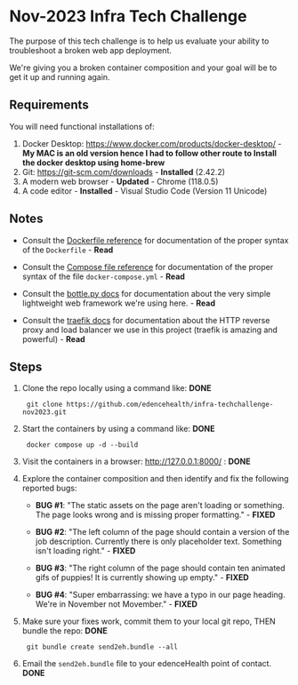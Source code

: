 # Nov-2023 Infra Tech Challenge

The purpose of this tech challenge is to help us evaluate your ability to troubleshoot a broken web app deployment.

We're giving you a broken container composition and your goal will be to get it up and running again.

## Requirements

You will need functional installations of:

1. Docker Desktop: <https://www.docker.com/products/docker-desktop/> - **My MAC is an old version hence I had to follow other route to Install the docker desktop using home-brew**
3. Git: <https://git-scm.com/downloads> - **Installed** (2.42.2)
4. A modern web browser - **Updated** - Chrome (118.0.5)
5. A code editor - **Installed** - Visual Studio Code (Version 11 Unicode)

## Notes

* Consult the [Dockerfile reference](https://docs.docker.com/engine/reference/builder/) for documentation of the proper syntax of the `Dockerfile` - **Read**

* Consult the [Compose file reference](https://docs.docker.com/compose/compose-file/compose-file-v3/) for documentation of the proper syntax of the file `docker-compose.yml` - **Read**

* Consult the [bottle.py docs](http://bottlepy.org/docs/dev/) for documentation about the very simple lightweight web framework we're using here. - **Read**

* Consult the [traefik docs](https://docs.traefik.io/) for documentation about the HTTP reverse proxy and load balancer we use in this project (traefik is amazing and powerful) - **Read**

## Steps

1. Clone the repo locally using a command like: **DONE**

		git clone https://github.com/edencehealth/infra-techchallenge-nov2023.git

2. Start the containers by using a command like: **DONE**

		docker compose up -d --build

3. Visit the containers in a browser: <http://127.0.0.1:8000/> : **DONE**

4. Explore the container composition and then identify and fix the following reported bugs:

	* **BUG #1**: "The static assets on the page aren't loading or something. The page looks wrong and is missing proper formatting." - **FIXED**

	* **BUG #2**: "The left column of the page should contain a version of the job description. Currently there is only placeholder text. Something isn't loading right." - **FIXED**

	* **BUG #3**: "The right column of the page should contain ten animated gifs of puppies! It is currently showing up empty." - **FIXED**

	* **BUG #4**: "Super embarrassing: we have a typo in our page heading. We're in November not Movember." - **FIXED**

5. Make sure your fixes work, commit them to your local git repo, THEN bundle the repo: **DONE**

		git bundle create send2eh.bundle --all

6. Email the `send2eh.bundle` file to your edenceHealth point of contact. **DONE**

